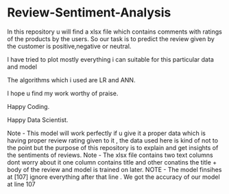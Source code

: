 # Review-Sentiment-Analysis
In this repository u will find a xlsx file which contains comments with ratings of the products by the users. So our task is to predict the review given by the customer is positive,negative or neutral. 

I have tried to plot mostly everything i can suitable for this particular data and model 

The algorithms which i used are LR and ANN.

I hope u find my work worthy of praise.

Happy Coding.

Happy Data Scientist.

Note - This model will work perfectly if u give it a proper data which is having proper review rating given to it , the data used here is kind of not to the point but the purpose of this repository is to explain and get insights of the sentiments of reviews.
Note - The xlsx file contains two text columns dont worry about it one column contains title and other conatins the title + body of the review and model is trained on later.
NOTE - The model finsihes at [107] ignore everything after that line . We got the accuracy of our model at line 107
